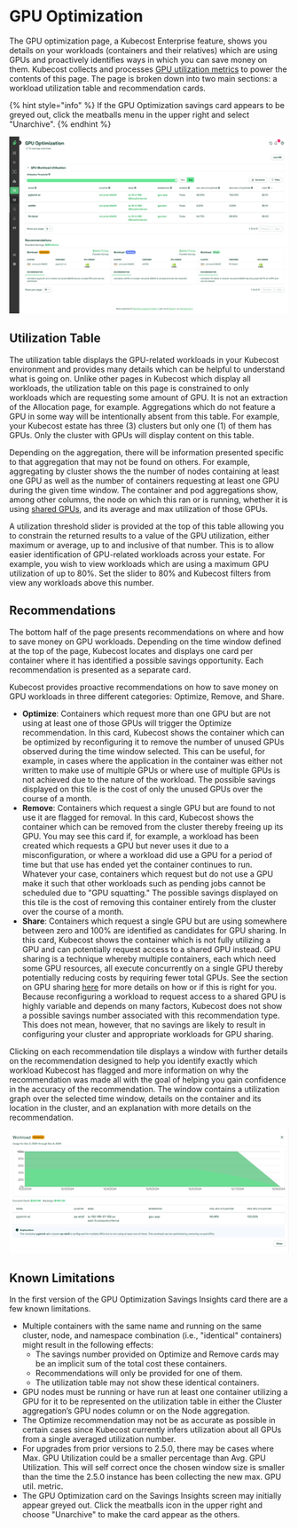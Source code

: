 # GPU Optimization

The GPU optimization page, a Kubecost Enterprise feature, shows you details on your workloads (containers and their relatives) which are using GPUs and proactively identifies ways in which you can save money on them. Kubecost collects and processes [GPU utilization metrics](/install-and-configure/advanced-configuration/gpu.md) to power the contents of this page. The page is broken down into two main sections: a workload utilization table and recommendation cards.

{% hint style="info" %}
If the GPU Optimization savings card appears to be greyed out, click the meatballs menu in the upper right and select "Unarchive".
{% endhint %}

![GPU Optimization dashboard](/images/gpu-savings-optimize-dashboard.png)

## Utilization Table

The utilization table displays the GPU-related workloads in your Kubecost environment and provides many details which can be helpful to understand what is going on. Unlike other pages in Kubecost which display all workloads, the utilization table on this page is constrained to only workloads which are requesting some amount of GPU. It is not an extraction of the Allocation page, for example. Aggregations which do not feature a GPU in some way will be intentionally absent from this table. For example, your Kubecost estate has three (3) clusters but only one (1) of them has GPUs. Only the cluster with GPUs will display content on this table.

Depending on the aggregation, there will be information presented specific to that aggregation that may not be found on others. For example, aggregating by cluster shows the the number of nodes containing at least one GPU as well as the number of containers requesting at least one GPU during the given time window. The container and pod aggregations show, among other columns, the node on which this ran or is running, whether it is using [shared GPUs](/install-and-configure/advanced-configuration/gpu.md#shared-gpu-support), and its average and max utilization of those GPUs.

A utilization threshold slider is provided at the top of this table allowing you to constrain the returned results to a value of the GPU utilization, either maximum or average, up to and inclusive of that number. This is to allow easier identification of GPU-related workloads across your estate. For example, you wish to view workloads which are using a maximum GPU utilization of up to 80%. Set the slider to 80% and Kubecost filters from view any workloads above this number.

## Recommendations

The bottom half of the page presents recommendations on where and how to save money on GPU workloads. Depending on the time window defined at the top of the page, Kubecost locates and displays one card per container where it has identified a possible savings opportunity. Each recommendation is presented as a separate card.

Kubecost provides proactive recommendations on how to save money on GPU workloads in three different categories: Optimize, Remove, and Share.

- **Optimize**: Containers which request more than one GPU but are not using at least one of those GPUs will trigger the Optimize recommendation. In this card, Kubecost shows the container which can be optimized by reconfiguring it to remove the number of unused GPUs observed during the time window selected. This can be useful, for example, in cases where the application in the container was either not written to make use of multiple GPUs or where use of multiple GPUs is not achieved due to the nature of the workload. The possible savings displayed on this tile is the cost of only the unused GPUs over the course of a month.
- **Remove**: Containers which request a single GPU but are found to not use it are flagged for removal. In this card, Kubecost shows the container which can be removed from the cluster thereby freeing up its GPU. You may see this card if, for example, a workload has been created which requests a GPU but never uses it due to a misconfiguration, or where a workload did use a GPU for a period of time but that use has ended yet the container continues to run. Whatever your case, containers which request but do not use a GPU make it such that other workloads such as pending jobs cannot be scheduled due to "GPU squatting." The possible savings displayed on this tile is the cost of removing this container entirely from the cluster over the course of a month.
- **Share**: Containers which request a single GPU but are using somewhere between zero and 100% are identified as candidates for GPU sharing. In this card, Kubecost shows the container which is not fully utilizing a GPU and can potentially request access to a shared GPU instead. GPU sharing is a technique whereby multiple containers, each which need some GPU resources, all execute concurrently on a single GPU thereby potentially reducing costs by requiring fewer total GPUs. See the section on GPU sharing [here](/install-and-configure/advanced-configuration/gpu.md#shared-gpu-support) for more details on how or if this is right for you. Because reconfiguring a workload to request access to a shared GPU is highly variable and depends on many factors, Kubecost does not show a possible savings number associated with this recommendation type. This does not mean, however, that no savings are likely to result in configuring your cluster and appropriate workloads for GPU sharing.

Clicking on each recommendation tile displays a window with further details on the recommendation designed to help you identify exactly which workload Kubecost has flagged and more information on why the recommendation was made all with the goal of helping you gain confidence in the accuracy of the recommendation. The window contains a utilization graph over the selected time window, details on the container and its location in the cluster, and an explanation with more details on the recommendation.

![GPU Optimization savings modal](/images/gpu-savings-optimize-modal.png)

## Known Limitations

In the first version of the GPU Optimization Savings Insights card there are a few known limitations.

- Multiple containers with the same name and running on the same cluster, node, and namespace combination (i.e., "identical" containers) might result in the following effects:
  - The savings number provided on Optimize and Remove cards may be an implicit sum of the total cost these containers.
  - Recommendations will only be provided for one of them.
  - The utilization table may not show these identical containers.
- GPU nodes must be running or have run at least one container utilizing a GPU for it to be represented on the utilization table in either the Cluster aggregation’s GPU nodes column or on the Node aggregation.
- The Optimize recommendation may not be as accurate as possible in certain cases since Kubecost currently infers utilization about all GPUs from a single averaged utilization number.
- For upgrades from prior versions to 2.5.0, there may be cases where Max. GPU Utilization could be a smaller percentage than Avg. GPU Utilization. This will self correct once the chosen window size is smaller than the time the 2.5.0 instance has been collecting the new max. GPU util. metric.
- The GPU Optimization card on the Savings Insights screen may initially appear greyed out. Click the meatballs icon in the upper right and choose "Unarchive" to make the card appear as the others.
